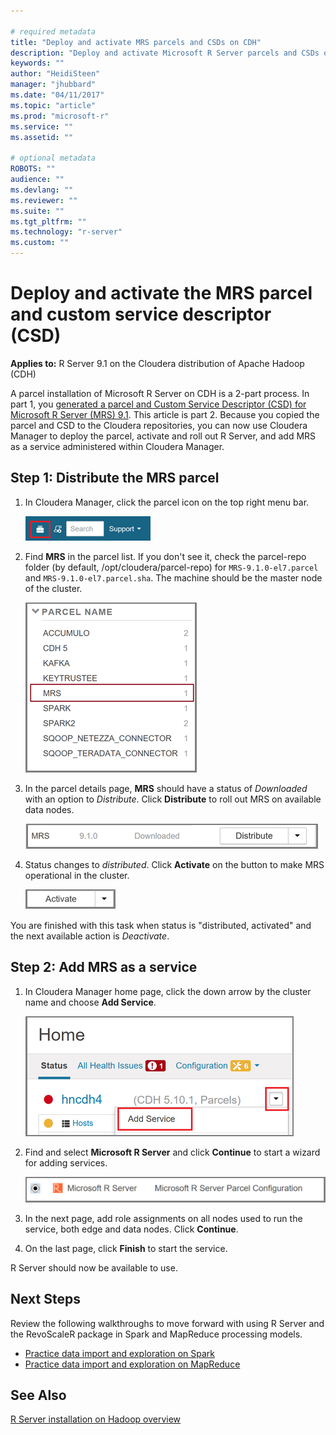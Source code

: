 ```yaml
---

# required metadata
title: "Deploy and activate MRS parcels and CSDs on CDH"
description: "Deploy and activate Microsoft R Server parcels and CSDs on the Cloudera distribution of Apache Hadoop (CDH)."
keywords: ""
author: "HeidiSteen"
manager: "jhubbard"
ms.date: "04/11/2017"
ms.topic: "article"
ms.prod: "microsoft-r"
ms.service: ""
ms.assetid: ""

# optional metadata
ROBOTS: ""
audience: ""
ms.devlang: ""
ms.reviewer: ""
ms.suite: ""
ms.tgt_pltfrm: ""
ms.technology: "r-server"
ms.custom: ""
---
```


# Deploy and activate the MRS parcel and custom service descriptor (CSD)

**Applies to:** R Server 9.1 on the Cloudera distribution of Apache Hadoop (CDH)

A parcel installation of Microsoft R Server on CDH is a 2-part process. In part 1, you [generated a parcel and Custom Service Descriptor (CSD) for Microsoft R Server (MRS) 9.1](r-server-install-cloudera-generate-parcel.md). This article is part 2. Because you copied the parcel and CSD to the Cloudera repositories, you can now use Cloudera Manager to deploy the parcel, activate and roll out R Server, and add MRS as a service administered within Cloudera Manager.

## Step 1: Distribute the MRS parcel

1. In Cloudera Manager, click the parcel icon on the top right menu bar.

   ![parcel icon in cloudera manager](./media/r-server-install-cloudera-deploy-activate/cloudera-manager-parcel-icon.png)

2. Find **MRS** in the parcel list. If you don't see it, check the parcel-repo folder (by default, /opt/cloudera/parcel-repo) for `MRS-9.1.0-el7.parcel` and `MRS-9.1.0-el7.parcel.sha`. The machine should be the master node of the cluster. 

   ![parcel list in cloudera manager](./media/r-server-install-cloudera-deploy-activate/cloudera-manager-parcel-list.png)

3. In the parcel details page, **MRS** should have a status of *Downloaded* with an option to *Distribute*. Click **Distribute** to roll out MRS on available data nodes.

   ![parcel details in cloudera manager](./media/r-server-install-cloudera-deploy-activate/cloudera-manager-mrs-parcel-detail.png)

4. Status changes to *distributed*. Click **Activate** on the button to make MRS operational in the cluster.

   ![Activate button in parcel detail](./media/r-server-install-cloudera-deploy-activate/cloudera-manager-activate-button.png)

You are finished with this task when status is "distributed, activated" and the next available action is *Deactivate*.

## Step 2: Add MRS as a service

1. In Cloudera Manager home page, click the down arrow by the cluster name and choose **Add Service**.

   ![add service command in cloudera manager](./media/r-server-install-cloudera-deploy-activate/cloudera-manager-add-service.png)

2. Find and select **Microsoft R Server** and click **Continue** to start a wizard for adding services.

   ![add Microsoft R Server](./media/r-server-install-cloudera-deploy-activate/cloudera-manager-add-mrs-service.png)

3. In the next page, add role assignments on all nodes used to run the service, both edge and data nodes. Click **Continue**.

4. On the last page, click **Finish** to start the service.

R Server should now be available to use.

## Next Steps

Review the following walkthroughs to move forward with using R Server and the RevoScaleR package in Spark and MapReduce processing models.

+ [Practice data import and exploration on Spark](../scaler-spark-getting-started.md)
+ [Practice data import and exploration on MapReduce](../scaler-hadoop-getting-started.md)

## See Also

[R Server installation on Hadoop overview](../rserver-install-hadoop.md)
